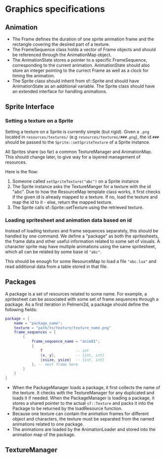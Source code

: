 # Graphics specifications
## Animation
* The Frame defines the duration of one sprite animation frame and the rectangle covering the desired part of a texture.
* The FrameSequence class holds a vector of Frame objects and should be referenced through the AnimationMap object.
* The AnimationState stores a pointer to a specific FrameSequence, corresponding to the current animation. AnimationState should also store an integer pointing to the currect Frame as well as a clock for timing the animation.
* The Sprite class should inherit from sf::Sprite and should have AnimationState as an additional variable. The Sprite class should have an extended interface for handling animations.

## Sprite Interface
### Setting a texture on a Sprite
Setting a texture on a Sprite is currently simple (but rigid). Given a `.png` located in `resources/textures/` (e.g `resources/textures/###.png`), the id `###` should be passed to the `Sprite::setSpriteTexture` of a Sprite instance.

All Sprites share (so far) a common TextureManager and AnimationMap. This should change later, to give way for a layered management of resources. 

Here is the flow:
1. Someone called `setSpriteTexture("abc")` on a Sprite instance
2. The Sprite instance asks the TextureManger for a texture with the id "abc". Due to how the ResourceMap template class works, it first checks if the given id is already mapped to a texture. If no, load the texture and map the id to it - else, return the mapped texture.
3. The Sprite calls sf::Sprite::setTexture using the retrieved texture.

### Loading spritesheet and animation data based on id
Instead of loading textures and frame sequences separately, this should be handled by one command. We define a "package" as both the spritesheets, the frame data and other useful information related to some set of visuals. A character sprite may have multiple animations using the same spritesheet, which all can be related by some base id `"abc"`.

This should be enough for some ResourceMap to load a file `"abc.lua"` and read additional data from a table stored in that file.

## Packages
A package is a set of resources related to some name. For example, a spritesheet can be associated with some set of frame sequences through a package. As a first iteration in Pelmeni2d, a package should define the following fields:
``` lua
package = {
    name = "package_name";
    texture = "path/to/texture/texture_name.png"
    frame_sequences = {
        {
            frame_sequence_name = "anim01";
            {
                T               -- int
                {x, y},         -- {int, int}
                {xsize, ysize}  -- {int, int}
            }, -- next frame here
        }
    }
}
```
* When the PackageManager loads a package, it first collects the name of the texture. It checks with the TextureManager for any duplicated and loads it if needed. When the PackageManager is loading a package, it stores a shared pointer to the actual `sf::Texture` and packs it into the Package to be returned by the loadResource function. 
* Because one texture can contain the animation frames for different object and characters, the texture must be separated from the named animations related to one package.
* The animations are loaded by the AnimationLoader and stored into the animation map of the package.


## TextureManager
